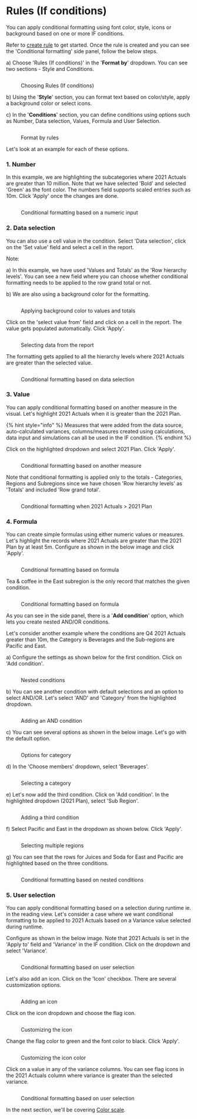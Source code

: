 # Rules (If conditions)

You can apply conditional formatting using font color, style, icons or background based on one or more IF conditions.

Refer to [create rule](./) to get started. Once the rule is created and you can see the 'Conditional formatting' side panel, follow the below steps.

a) Choose 'Rules (If conditions)' in the '**Format by**' dropdown. You can see two sections - Style and Conditions.

<figure><img src="../../../.gitbook/assets/5.2.35 if conditions.png" alt=""><figcaption><p>Choosing Rules (If conditions)</p></figcaption></figure>

b) Using the '**Style**' section, you can format text based on color/style, apply a background color or select icons.&#x20;

c) In the '**Conditions**' section, you can define conditions using options such as Number, Data selection, Values, Formula and User Selection.

<figure><img src="../../../.gitbook/assets/FormatByRules.png" alt=""><figcaption><p>Format by rules</p></figcaption></figure>

Let's look at an example for each of these options.

### 1. Number

In this example, we are highlighting the subcategories where 2021 Actuals are greater than 10 million. Note that we have selected 'Bold' and selected 'Green' as the font color. The numbers field supports scaled entries such as 10m. Click 'Apply' once the changes are done.

<figure><img src="../../../.gitbook/assets/5.2.4(2) Number based.png" alt=""><figcaption><p>Conditional formatting based on a numeric input</p></figcaption></figure>

### 2. Data selection

You can also use a cell value in the condition. Select 'Data selection', click on the 'Set value' field and select a cell in the report.

Note:&#x20;

a) In this example, we have used 'Values and Totals' as the 'Row hierarchy levels'. You can see a new field where you can choose whether conditional formatting needs to be applied to the row grand total or not.&#x20;

b) We are also using a background color for the formatting.

<figure><img src="../../../.gitbook/assets/5.2.8 Data selection.png" alt=""><figcaption><p>Applying background color to values and totals</p></figcaption></figure>

Click on the 'select value from' field and click on a cell in the report. The value gets populated automatically. Click 'Apply'.

<figure><img src="../../../.gitbook/assets/5.2.10 Data selection.png" alt=""><figcaption><p>Selecting data from the report </p></figcaption></figure>

The formatting gets applied to all the hierarchy levels where 2021 Actuals are greater than the selected value.

<figure><img src="../../../.gitbook/assets/5.2.11 Data selection.png" alt=""><figcaption><p>Conditional formatting based on data selection</p></figcaption></figure>

### 3. Value

You can apply conditional formatting based on another measure in the visual. Let's highlight 2021 Actuals when it is greater than the 2021 Plan.

{% hint style="info" %}
Measures that were added from the data source, auto-calculated variances, columns/measures created using calculations, data input and simulations can all be used in the IF condition.
{% endhint %}

Click on the highlighted dropdown and select 2021 Plan. Click 'Apply'.

<figure><img src="../../../.gitbook/assets/5.2.12 Value.png" alt=""><figcaption><p>Conditional formatting based on another measure </p></figcaption></figure>

Note that conditional formatting is applied only to the totals - Categories, Regions and Subregions since we have chosen 'Row hierarchy levels' as 'Totals' and included 'Row grand total'.

<figure><img src="../../../.gitbook/assets/5.2.13 Value.png" alt=""><figcaption><p>Conditional formatting when 2021 Actuals > 2021 Plan</p></figcaption></figure>

### 4. Formula

You can create simple formulas using either numeric values or measures. Let's highlight the records where 2021 Actuals are greater than the 2021 Plan by at least 5m. Configure as shown in the below image and click 'Apply'.  &#x20;

<figure><img src="../../../.gitbook/assets/5.2.14 Formula.png" alt=""><figcaption><p>Conditional formatting based on formula</p></figcaption></figure>

Tea & coffee in the East subregion is the only record that matches the given condition.

<figure><img src="../../../.gitbook/assets/5.2.15 Formula.png" alt=""><figcaption><p>Conditional formatting based on formula</p></figcaption></figure>

As you can see in the side panel, there is a '**Add condition**' option, which lets you create nested AND/OR conditions.&#x20;

Let's consider another example where the conditions are Q4 2021 Actuals greater than 10m, the Category is Beverages and the Sub-regions are Pacific and East.

a) Configure the settings as shown below for the first condition. Click on 'Add condition'.

<figure><img src="../../../.gitbook/assets/5.2.16 Formula.png" alt=""><figcaption><p>Nested conditions</p></figcaption></figure>

b) You can see another condition with default selections and an option to select AND/OR. Let's select 'AND' and 'Category' from the highlighted dropdown.

<figure><img src="../../../.gitbook/assets/5.2.23 Formula.png" alt=""><figcaption><p>Adding an AND condition</p></figcaption></figure>

c) You can see several options as shown in the below image. Let's go with the default option.

<figure><img src="../../../.gitbook/assets/5.2.24 Formula.png" alt=""><figcaption><p>Options for category</p></figcaption></figure>

d) In the 'Choose members' dropdown, select 'Beverages'.

<figure><img src="../../../.gitbook/assets/5.2.25 Formula.png" alt=""><figcaption><p>Selecting a category</p></figcaption></figure>

e) Let's now add the third condition. Click on 'Add condition'. In the highlighted dropdown (2021 Plan), select 'Sub Region'.

<figure><img src="../../../.gitbook/assets/5.2.26 Formula.png" alt=""><figcaption><p>Adding a third condition</p></figcaption></figure>

f) Select Pacific and East in the dropdown as shown below. Click 'Apply'.

<figure><img src="../../../.gitbook/assets/5.2.27 Formula.png" alt=""><figcaption><p>Selecting multiple regions</p></figcaption></figure>

g) You can see that the rows for Juices and Soda for East and Pacific are highlighted based on the three conditions.

<figure><img src="../../../.gitbook/assets/5.2.28 Formula.png" alt=""><figcaption><p>Conditional formatting based on nested conditions</p></figcaption></figure>

### 5. User selection

You can apply conditional formatting based on a selection during runtime ie. in the reading view. Let's consider a case where we want conditional formatting to be applied to 2021 Actuals based on a Variance value selected during runtime.

Configure as shown in the below image. Note that 2021 Actuals is set in the 'Apply to' field and 'Variance' in the IF condition. Click on the dropdown and select 'Variance'.&#x20;

<figure><img src="../../../.gitbook/assets/5.2.30 User selection.png" alt=""><figcaption><p>Conditional formatting based on user selection</p></figcaption></figure>

Let's also add an icon. Click on the 'Icon' checkbox. There are several customization options.

<figure><img src="../../../.gitbook/assets/5.2.31 User selection.png" alt=""><figcaption><p>Adding an icon</p></figcaption></figure>

Click on the icon dropdown and choose the flag icon.

<figure><img src="../../../.gitbook/assets/5.2.32 User selection.png" alt=""><figcaption><p>Customizing the icon</p></figcaption></figure>

Change the flag color to green and the font color to black. Click 'Apply'.

<figure><img src="../../../.gitbook/assets/5.2.33 User selection.png" alt=""><figcaption><p>Customizing the icon color</p></figcaption></figure>

Click on a value in any of the variance columns. You can see flag icons in the 2021 Actuals column where variance is greater than the selected variance.

<figure><img src="../../../.gitbook/assets/5.2.34 User selection.png" alt=""><figcaption><p>Conditional formatting based on user selection</p></figcaption></figure>

In the next section, we'll be covering [Color scale](color-scale.md).
